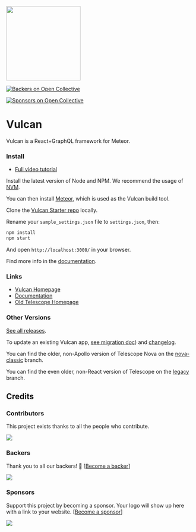 <img src="https://d3vv6lp55qjaqc.cloudfront.net/items/2B3C1z2V2y421p2I0P42/vulcan-logo-noborder.png" width="200">

[![Backers on Open Collective](https://opencollective.com/vulcan/backers/badge.svg)](#backers)

 [![Sponsors on Open Collective](https://opencollective.com/vulcan/sponsors/badge.svg)](#sponsors) 

# Vulcan


Vulcan is a React+GraphQL framework for Meteor. 

### Install

- [Full video tutorial](https://www.youtube.com/watch?v=aCjR9UrNqVk)

Install the latest version of Node and NPM. We recommend the usage of [NVM](http://nvm.sh).

You can then install [Meteor](https://www.meteor.com/install), which is used as the Vulcan build tool.

Clone the [Vulcan Starter repo](https://github.com/VulcanJS/Vulcan-Starter) locally.

Rename your `sample_settings.json` file to `settings.json`, then:

```sh
npm install
npm start
```

And open `http://localhost:3000/` in your browser.


Find more info in the [documentation](http://docs.vulcanjs.org/#Install).

### Links

- [Vulcan Homepage](http://vulcanjs.org)
- [Documentation](http://docs.vulcanjs.org)
- [Old Telescope Homepage](http://www.telescopeapp.org)

### Other Versions

[See all releases](https://github.com/VulcanJS/Vulcan/releases).

To update an existing Vulcan app, [see migration doc](MIGRATING.md)) and [changelog](CHANGELOG.md).

You can find the older, non-Apollo version of Telescope Nova on the [nova-classic](https://github.com/VulcanJS/Vulcan/tree/nova-classic) branch. 

You can find the even older, non-React version of Telescope on the [legacy](https://github.com/VulcanJS/Vulcan/tree/legacy) branch.

## Credits

### Contributors

This project exists thanks to all the people who contribute.

<a href="https://github.com/VulcanJS/Vulcan/graphs/contributors"><img src="https://opencollective.com/vulcan/contributors.svg?width=890&button=false" /></a>

### Backers

Thank you to all our backers! 🙏 [[Become a backer](https://opencollective.com/vulcan#contribute)]

<a href="https://opencollective.com/vulcan#contributors" target="_blank"><img src="https://opencollective.com/vulcan/backers.svg?width=890"></a>

### Sponsors

Support this project by becoming a sponsor. Your logo will show up here with a link to your website. [[Become a sponsor](https://opencollective.com/vulcan#contribute)]

<a href="https://opencollective.com/vulcan#contributors" target="_blank"><img src="https://opencollective.com/vulcan/sponsors.svg?width=890"></a>
